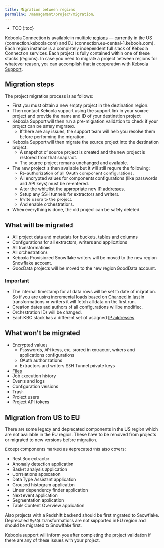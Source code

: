```yaml
---
title: Migration between regions
permalink: /management/project/migration/
---
```


* TOC
{:toc}

Keboola Connection is available in multiple [regions](https://developers.keboola.com/overview/api/#regions-and-endpoints) — currently in the US (connection.keboola.com) and EU (connection.eu-central-1.keboola.com). Each region instance is a completely independent full stack of Keboola Connection services.
Each project is fully contained within one of these stacks (regions). In case you need to migrate a project between 
regions for whatever reason, you can accomplish that in cooperation with [Keboola Support](/management/support/).

## Migration steps

The project migration process is as follows:

- First you must obtain a new empty project in the destination region.
- Then contact Keboola support using the support link in your source project and provide the name and ID of your 
destination project
- Keboola Support will then run a pre-migration validation to check if your project can be safely migrated.
  - If there are any issues, the support team will help you resolve them before performing the migration.
- Keboola Support will then migrate the source project into the destination project.
  - A snapshot of source project is created and the new project is restored from that snapshot.
  - The source project remains unchanged and available.
- The new project is then available but it will still require the following:
  - Re-authorization of all OAuth component configurations.
  - All encrypted values for components configurations (like passwords and API keys) must be re-entered.
  - Alter the whitelist the appropriate new [IP addresses](/components/extractors/ip-addresses/).
  - Setup any SSH tunnels for extractors and writers.
  - Invite users to the project.
  - And enable orchestrations.
- When everything is done, the old project can be safely deleted.

## What will be migrated

- All project data and metadata for buckets, tables and columns
- Configurations for all extractors, writers and applications
- All transformations
- All orchestrations
- Keboola Provisioned Snowflake writers will be moved to the new region Snowflake account.
- GoodData projects will be moved to the new region GoodData account.

### Important

- The internal timestamp for all data rows will be set to date of migration. So if you are using incremental loads 
based on [Changed in last](https://help.keboola.com/transformations/mappings/#input-mapping) in 
transformations or writers it will fetch all data on the first run.
- Creation dates and authors of all configurations will be modified.
- Orchestration IDs will be changed.
- Each KBC stack has a different set of assigned [IP addresses](/components/extractors/ip-addresses/)

## What won't be migrated

- Encrypted values
  - Passwords, API keys, etc. stored in extractor, writers and applications configurations
  - OAuth authorizations
  - Extractors and writers SSH Tunnel private keys
- [Files](/storage/file-uploads/)
- Job execution history
- Events and logs
- Configuration versions
- Trash
- Project users
- Project API tokens

## Migration from US to EU

There are some legacy and deprecated components in the US region which are not available in the EU region. 
These have to be removed from projects or migrated to new versions before migration. 

Except components marked as deprecated this also covers:
- Rest Box extractor
- Anomaly detection application
- Basket analysis application
- Correlations application
- Data Type Assistant application
- Grouped histogram application
- Linear dependency finder application
- Next event application
- Segmentation application
- Table Content Overview application

Also projects with a Redshift backend should be first migrated to Snowflake.
Deprecated `MySQL` transformations are not supported in EU region and should be migrated to Snowlfake first.

Keboola support will inform you after completing the project validation if there are any of these issues with your 
project.
